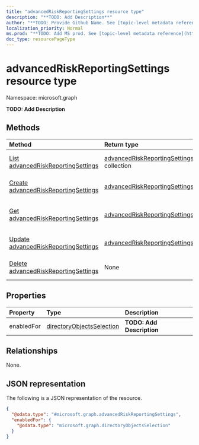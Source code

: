 ```yaml
---
title: "advancedRiskReportingSettings resource type"
description: "**TODO: Add Description**"
author: "**TODO: Provide Github Name. See [topic-level metadata reference](https://msgo.azurewebsites.net/add/document/guidelines/metadata.html#topic-level-metadata)**"
localization_priority: Normal
ms.prod: "**TODO: Add MS prod. See [topic-level metadata reference](https://msgo.azurewebsites.net/add/document/guidelines/metadata.html#topic-level-metadata)**"
doc_type: resourcePageType
---
```


# advancedRiskReportingSettings resource type

Namespace: microsoft.graph



**TODO: Add Description**

## Methods
|Method|Return type|Description|
|:---|:---|:---|
|[List advancedRiskReportingSettings](../api/advancedriskreportingsettings-list.md)|[advancedRiskReportingSettings](../resources/advancedriskreportingsettings.md) collection|Get a list of the [advancedRiskReportingSettings](../resources/advancedriskreportingsettings.md) objects and their properties.|
|[Create advancedRiskReportingSettings](../api/advancedriskreportingsettings-create.md)|[advancedRiskReportingSettings](../resources/advancedriskreportingsettings.md)|Create a new [advancedRiskReportingSettings](../resources/advancedriskreportingsettings.md) object.|
|[Get advancedRiskReportingSettings](../api/advancedriskreportingsettings-get.md)|[advancedRiskReportingSettings](../resources/advancedriskreportingsettings.md)|Read the properties and relationships of an [advancedRiskReportingSettings](../resources/advancedriskreportingsettings.md) object.|
|[Update advancedRiskReportingSettings](../api/advancedriskreportingsettings-update.md)|[advancedRiskReportingSettings](../resources/advancedriskreportingsettings.md)|Update the properties of an [advancedRiskReportingSettings](../resources/advancedriskreportingsettings.md) object.|
|[Delete advancedRiskReportingSettings](../api/advancedriskreportingsettings-delete.md)|None|Deletes an [advancedRiskReportingSettings](../resources/advancedriskreportingsettings.md) object.|

## Properties
|Property|Type|Description|
|:---|:---|:---|
|enabledFor|[directoryObjectsSelection](../resources/directoryobjectsselection.md)|**TODO: Add Description**|

## Relationships
None.

## JSON representation
The following is a JSON representation of the resource.
<!-- {
  "blockType": "resource",
  "keyProperty": "id",
  "@odata.type": "microsoft.graph.advancedRiskReportingSettings",
  "openType": false
}
-->
``` json
{
  "@odata.type": "#microsoft.graph.advancedRiskReportingSettings",
  "enabledFor": {
    "@odata.type": "microsoft.graph.directoryObjectsSelection"
  }
}
```

